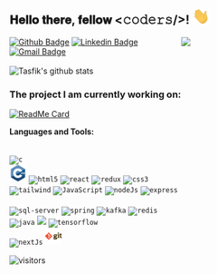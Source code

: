 <h2> 𝐇𝐞𝐥𝐥𝐨 𝐭𝐡𝐞𝐫𝐞, 𝐟𝐞𝐥𝐥𝐨𝐰 <𝚌𝚘𝚍𝚎𝚛𝚜/>! <img src="https://raw.githubusercontent.com/ABSphreak/ABSphreak/master/gifs/Hi.gif" width="30px"></h2>

<img align='right' src='https://user-images.githubusercontent.com/5713670/87202985-820dcb80-c2b6-11ea-9f56-7ec461c497c3.gif' width='200"'>


[![Github Badge](https://img.shields.io/badge/-tasfik007-000000?style=flat-square&logo=github&logoColor=white&link=https://github.com/tasfik007)](link=https://github.com/tasfik007)
[![Linkedin Badge](https://img.shields.io/badge/-tasfik007-blue?style=flat-square&logo=Linkedin&logoColor=white&link=https://www.linkedin.com/in/tasfik007/)]([linkedin](https://www.linkedin.com/in/tasfik007/))
[![Gmail Badge](https://img.shields.io/badge/-tasfikrahman007@gmail.com-c14438?style=flat-square&logo=Gmail&logoColor=white&link=mailto:tasfikrahman007@gmail.com)](mailto:tasfikrahman007@gmail.com)
<br> <br>
![Tasfik's github stats](https://github-readme-stats.vercel.app/api?username=tasfik007&show_icons=true&theme=algolia)


<h3>The project I am currently working on: </h3>

[![ReadMe Card](https://github-readme-stats.vercel.app/api/pin/?username=tasfik007&repo=NLP-NoteBooks&theme=vue-dark&show_icons=true)](https://github.com/tasfik007/NLP-NoteBooks)



**Languages and Tools:**  


<code> <img src="https://cdn.jsdelivr.net/gh/devicons/devicon/icons/c/c-original.svg" alt="c" height="30"/> </code>
<code><img height="30" src="https://raw.githubusercontent.com/github/explore/80688e429a7d4ef2fca1e82350fe8e3517d3494d/topics/cpp/cpp.png" alt="cpp"></code>
<code><img src="https://cdn.jsdelivr.net/gh/devicons/devicon/icons/html5/html5-original.svg" alt="html5" height="30"/></code>
<code><img height="30" src="https://cdn.jsdelivr.net/gh/devicons/devicon/icons/react/react-original.svg" alt="react"></code>
<code><img src="https://cdn.jsdelivr.net/gh/devicons/devicon/icons/redux/redux-original.svg" alt="redux" height="30"/></code>
<code><img src="https://cdn.jsdelivr.net/gh/devicons/devicon/icons/css3/css3-original.svg" alt="css3" height="30"/></code>
<code> <img src="https://cdn.jsdelivr.net/gh/devicons/devicon/icons/tailwindcss/tailwindcss-plain.svg" alt="tailwind" height="30"/></code>
<code><img height="30" src="https://cdn.jsdelivr.net/gh/devicons/devicon/icons/javascript/javascript-original.svg" alt="JavaScript"></code>
<code><img height="30" src="https://cdn.jsdelivr.net/gh/devicons/devicon/icons/nodejs/nodejs-original.svg" alt="nodeJs"></code>
<code><img src="https://cdn.jsdelivr.net/gh/devicons/devicon/icons/express/express-original.svg" alt="express" width="40" height="40"/> </code>
<br>
<code><img height="30" src="https://cdn.jsdelivr.net/gh/devicons/devicon/icons/microsoftsqlserver/microsoftsqlserver-plain-wordmark.svg" alt="sql-server"></code>
<code><img src="https://cdn.jsdelivr.net/gh/devicons/devicon/icons/spring/spring-original-wordmark.svg" alt="spring" height="30"/></code>
<code><img height="30" src="https://cdn.jsdelivr.net/gh/devicons/devicon/icons/apachekafka/apachekafka-original-wordmark.svg" alt="kafka"></code>
<code><img src="https://cdn.jsdelivr.net/gh/devicons/devicon/icons/redis/redis-original.svg" alt="redis" height="30"/> </code>
<code><img src="https://cdn.jsdelivr.net/gh/devicons/devicon/icons/java/java-original-wordmark.svg" alt="java" height="30"/></code>
<code><img height="30" src="https://cdn.jsdelivr.net/gh/devicons/devicon/icons/python/python-original.svg"></code>
<code><img src="https://cdn.jsdelivr.net/gh/devicons/devicon/icons/tensorflow/tensorflow-original.svg" alt="tensorflow" height="30"/> </code>
<code><img src="https://cdn.jsdelivr.net/gh/devicons/devicon/icons/nextjs/nextjs-original.svg" alt="nextJs" height="30"/></code>
<code><img height="30" src="https://raw.githubusercontent.com/github/explore/80688e429a7d4ef2fca1e82350fe8e3517d3494d/topics/git/git.png"></code>

![visitors](https://visitor-badge.glitch.me/badge?page_id=tasfik007.tasfik007)


<!--
**tasfik007/tasfik007** is a ✨ _special_ ✨ repository because its `README.md` (this file) appears on your GitHub profile.

Here are some ideas to get you started:

- 🔭 I’m currently working on ...
- 🌱 I’m currently learning ...
- 👯 I’m looking to collaborate on ...
- 🤔 I’m looking for help with ...
- 💬 Ask me about ...
- 📫 How to reach me: ...
- 😄 Pronouns: ...
- ⚡ Fun fact: ...
-->
